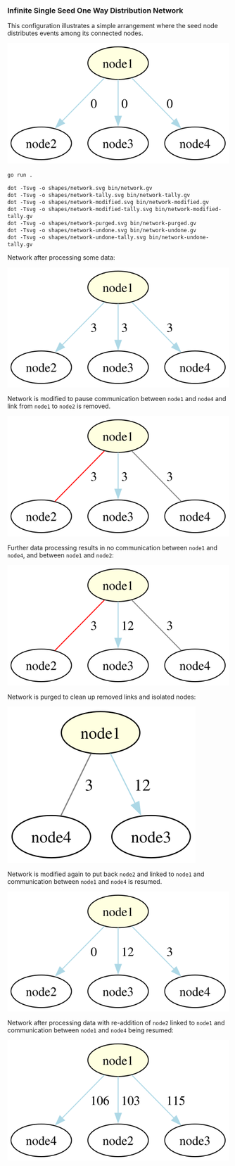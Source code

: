 ### Infinite Single Seed One Way Distribution Network

This configuration illustrates a simple arrangement where the seed node distributes events among its connected nodes.

![](shapes/network.svg)

```shell
go run .
```

```shell
dot -Tsvg -o shapes/network.svg bin/network.gv
dot -Tsvg -o shapes/network-tally.svg bin/network-tally.gv
dot -Tsvg -o shapes/network-modified.svg bin/network-modified.gv
dot -Tsvg -o shapes/network-modified-tally.svg bin/network-modified-tally.gv
dot -Tsvg -o shapes/network-purged.svg bin/network-purged.gv
dot -Tsvg -o shapes/network-undone.svg bin/network-undone.gv
dot -Tsvg -o shapes/network-undone-tally.svg bin/network-undone-tally.gv
```

Network after processing some data:

![](shapes/network-tally.svg) 

Network is modified to pause communication between `node1` and `node4` and link from `node1` to `node2` is removed.  

![](shapes/network-modified.svg) 

Further data processing results in no communication between `node1` and `node4`, and between `node1` and `node2`:

![](shapes/network-modified-tally.svg)

Network is purged to clean up removed links and isolated nodes:

![](shapes/network-purged.svg)

Network is modified again to put back `node2` and linked to `node1` and communication between `node1` and `node4` is resumed.

![](shapes/network-undone.svg)

Network after processing data with re-addition of `node2` linked to `node1` and communication between `node1` and `node4` being resumed:

![](shapes/network-undone-tally.svg)
